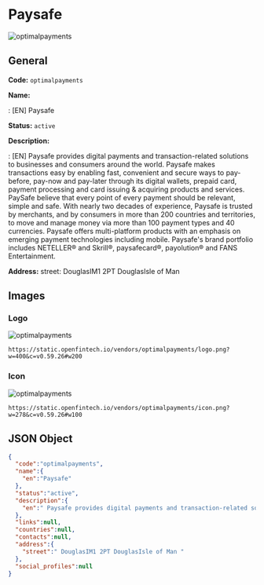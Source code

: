 
# Paysafe 
![optimalpayments](https://static.openfintech.io/vendors/optimalpayments/logo.png?w=400&c=v0.59.26#w200)  

## General 
 
**Code:** `optimalpayments` 
 
**Name:** 
 
:	[EN] Paysafe 
 
**Status:** `active` 
 
**Description:** 
 
: [EN]  Paysafe provides digital payments and transaction-related solutions to businesses and consumers around the world. Paysafe makes transactions easy by enabling fast, convenient and secure ways to pay-before, pay-now and pay-later through its digital wallets, prepaid card, payment processing and card issuing & acquiring products and services. PaySafe believe that every point of every payment should be relevant, simple and safe. With nearly two decades of experience, Paysafe is trusted by merchants, and by consumers in more than 200 countries and territories, to move and manage money via more than 100 payment types and 40 currencies. Paysafe offers multi-platform products with an emphasis on emerging payment technologies including mobile. Paysafe's brand portfolio includes NETELLER® and Skrill®, paysafecard®, payolution® and FANS Entertainment.   
 
**Address:** 
street:  DouglasIM1 2PT DouglasIsle of Man  

## Images 

### Logo 
 
![optimalpayments](https://static.openfintech.io/vendors/optimalpayments/logo.png?w=400&c=v0.59.26#w200)  

```
https://static.openfintech.io/vendors/optimalpayments/logo.png?w=400&c=v0.59.26#w200
```  

### Icon 
 
![optimalpayments](https://static.openfintech.io/vendors/optimalpayments/icon.png?w=278&c=v0.59.26#w100)  

```
https://static.openfintech.io/vendors/optimalpayments/icon.png?w=278&c=v0.59.26#w100
```  

## JSON Object 

```json
{
  "code":"optimalpayments",
  "name":{
    "en":"Paysafe"
  },
  "status":"active",
  "description":{
    "en":" Paysafe provides digital payments and transaction-related solutions to businesses and consumers around the world. Paysafe makes transactions easy by enabling fast, convenient and secure ways to pay-before, pay-now and pay-later through its digital wallets, prepaid card, payment processing and card issuing & acquiring products and services. PaySafe believe that every point of every payment should be relevant, simple and safe. With nearly two decades of experience, Paysafe is trusted by merchants, and by consumers in more than 200 countries and territories, to move and manage money via more than 100 payment types and 40 currencies. Paysafe offers multi-platform products with an emphasis on emerging payment technologies including mobile. Paysafe's brand portfolio includes NETELLER\u00ae and Skrill\u00ae, paysafecard\u00ae, payolution\u00ae and FANS Entertainment.\u00a0 "
  },
  "links":null,
  "countries":null,
  "contacts":null,
  "address":{
    "street":" DouglasIM1 2PT DouglasIsle of Man "
  },
  "social_profiles":null
}
```  
